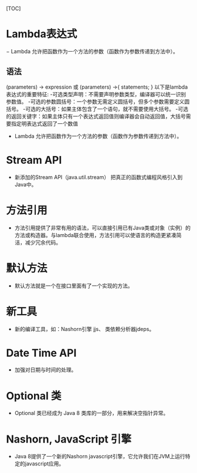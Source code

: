[TOC]

# Lambda表达式
− Lambda 允许把函数作为一个方法的参数（函数作为参数传递到方法中）。
## 语法
(parameters) -> expression
或
(parameters) ->{ statements; }
以下是lambda表达式的重要特征:
-可选类型声明：不需要声明参数类型，编译器可以统一识别参数值。
-可选的参数圆括号：一个参数无需定义圆括号，但多个参数需要定义圆括号。
-可选的大括号：如果主体包含了一个语句，就不需要使用大括号。
-可选的返回关键字：如果主体只有一个表达式返回值则编译器会自动返回值，大括号需要指定明表达式返回了一个数值
- Lambda 允许把函数作为一个方法的参数（函数作为参数传递到方法中）。

# Stream API
- 新添加的Stream API（java.util.stream） 把真正的函数式编程风格引入到Java中。

# 方法引用
- 方法引用提供了非常有用的语法，可以直接引用已有Java类或对象（实例）的方法或构造器。与lambda联合使用，方法引用可以使语言的构造更紧凑简洁，减少冗余代码。

# 默认方法
- 默认方法就是一个在接口里面有了一个实现的方法。

# 新工具
- 新的编译工具，如：Nashorn引擎 jjs、 类依赖分析器jdeps。

# Date Time API 
- 加强对日期与时间的处理。

# Optional 类 
- Optional 类已经成为 Java 8 类库的一部分，用来解决空指针异常。

# Nashorn, JavaScript 引擎 
- Java 8提供了一个新的Nashorn javascript引擎，它允许我们在JVM上运行特定的javascript应用。
